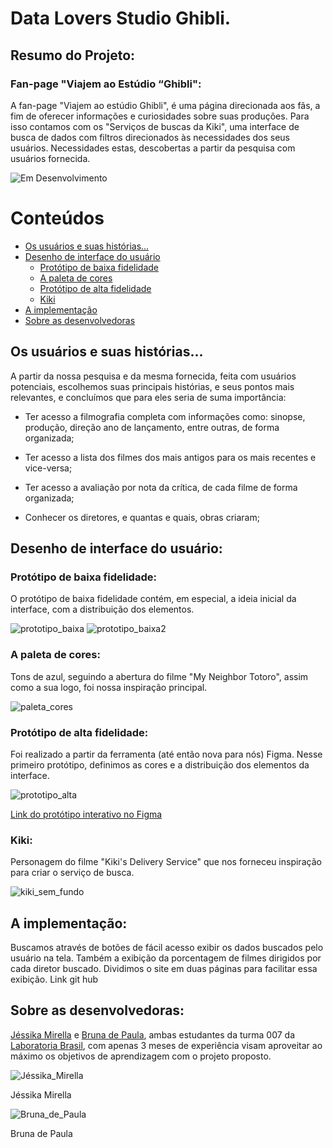 # Data Lovers Studio Ghibli.


## Resumo do Projeto:

### Fan-page "Viajem ao Estúdio “Ghibli":


A fan-page "Viajem ao estúdio Ghibli", é uma página direcionada aos fãs, a fim de oferecer informações e curiosidades sobre suas produções.
Para isso contamos com os "Serviços de buscas da Kiki", uma interface de busca de dados com filtros direcionados às necessidades dos seus usuários. Necessidades estas, descobertas a partir da pesquisa com usuários fornecida.

![ Em Desenvolvimento](http://img.shields.io/static/v1?label=STATUS&message=EM%20DESENVOLVIMENTO&color=GREEN&style=for-the-badge)


# Conteúdos

* [Os usuários e suas histórias...](#os-usuários-e-suas-histórias)
* [Desenho de interface do usuário](#desenho-de-interface-do-usuário)
  * [Protótipo de baixa fidelidade](#protótipo-de-baixa-fidelidade)
  * [A paleta de cores](#a-paleta-de-cores)
  * [Protótipo de alta fidelidade](#protótipo-de-alta-fidelidade)
  * [Kiki](#kiki)
* [A implementação](#a-implementação)
* [Sobre as desenvolvedoras](#sobre-as-desenvolvedoras)


## Os usuários e suas histórias...

A partir da nossa pesquisa e da mesma fornecida, feita com usuários potenciais, escolhemos suas principais histórias, e seus pontos mais relevantes, e concluímos que para eles seria de suma importância:

- Ter acesso a filmografia completa com informações como: sinopse, produção, direção ano de lançamento, entre outras, de forma  organizada;

- Ter acesso a lista dos filmes dos mais antigos para os mais recentes e vice-versa;

- Ter acesso a avaliação por nota da crítica, de cada filme de forma organizada;

- Conhecer os diretores, e quantas e quais, obras criaram;


## Desenho de interface do usuário:

### Protótipo de baixa fidelidade:

O protótipo de baixa fidelidade contém, em especial, a ideia inicial da interface, com a distribuição dos elementos.

![prototipo_baixa](https://github.com/Brulibra/SAP007-data-lovers/blob/main/src/imagens%20_readme/prototipo_baixa.png)
![prototipo_baixa2](https://github.com/Brulibra/SAP007-data-lovers/blob/main/src/imagens%20_readme/prototipo_baixa2.png)


### A paleta de cores:

Tons de azul, seguindo a abertura do filme "My Neighbor Totoro", assim como a sua logo, foi nossa inspiração principal.

![paleta_cores](https://github.com/Brulibra/SAP007-data-lovers/blob/main/src/imagens%20_readme/paleta_cores.png)


### Protótipo de alta fidelidade:

Foi realizado a partir da ferramenta (até então nova para nós) Figma. Nesse primeiro protótipo, definimos as cores e a distribuição dos elementos da interface.

![prototipo_alta](https://github.com/Brulibra/SAP007-data-lovers/blob/main/src/imagens%20_readme/desktop-origem.png)

[Link do protótipo interativo no Figma](https://www.figma.com/proto/mJ83bN0NlQm2ldvusywL8V/data-lovers-prototype-Studio-Ghibli?embed_host=notion&kind=&node-id=1%3A2&page-id=0%3A1&scaling=scale-down-width&starting-point-node-id=1%3A2&viewport=241%2C48%2C0.06)


### Kiki:

Personagem do filme "Kiki's Delivery Service" que nos forneceu inspiração para criar o serviço de busca.

![kiki_sem_fundo](https://github.com/Brulibra/SAP007-data-lovers/blob/main/src/imagens%20_readme/kiki_sem%20fundo_certa.png)


## A implementação:

Buscamos através de botões de fácil acesso exibir os dados buscados pelo usuário na tela. Também a exibição da porcentagem de filmes
dirigidos por cada diretor buscado. Dividimos o site em duas páginas para facilitar essa exibição.
Link git hub


## Sobre as desenvolvedoras:

[Jéssika Mirella](https://github.com/JessikaMirella) e [Bruna de Paula](https://github.com/Brulibra), ambas estudantes da turma 007 da [Laboratoria Brasil](https://github.com/Laboratoria), com apenas 3 meses de experiência visam aproveitar ao máximo os objetivos de aprendizagem com o projeto proposto.

![Jéssika_Mirella](https://github.com/Brulibra/SAP007-data-lovers/blob/main/src/imagens%20_readme/jess.png)

Jéssika Mirella

![Bruna_de_Paula](https://github.com/Brulibra/SAP007-data-lovers/blob/main/src/imagens%20_readme/brunajpg.png)

Bruna de Paula



